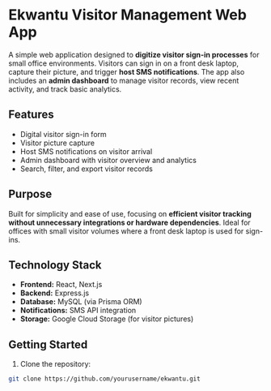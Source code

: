 # Ekwantu Visitor Management Web App

A simple web application designed to **digitize visitor sign-in processes** for small office environments. Visitors can sign in on a front desk laptop, capture their picture, and trigger **host SMS notifications**. The app also includes an **admin dashboard** to manage visitor records, view recent activity, and track basic analytics.

## Features

- Digital visitor sign-in form
- Visitor picture capture
- Host SMS notifications on visitor arrival
- Admin dashboard with visitor overview and analytics
- Search, filter, and export visitor records

## Purpose

Built for simplicity and ease of use, focusing on **efficient visitor tracking without unnecessary integrations or hardware dependencies**. Ideal for offices with small visitor volumes where a front desk laptop is used for sign-ins.

## Technology Stack

- **Frontend:** React, Next.js
- **Backend:** Express.js
- **Database:** MySQL (via Prisma ORM)
- **Notifications:** SMS API integration
- **Storage:** Google Cloud Storage (for visitor pictures)

## Getting Started

1. Clone the repository:
```bash
git clone https://github.com/yourusername/ekwantu.git
